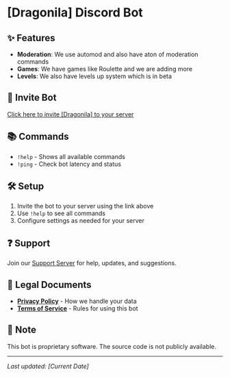 # [Dragonila] Discord Bot

## ✨ Features
- **Moderation**: We use automod and also have aton of moderation commands
- **Games**: We have games like Roulette and we are adding more  
- **Levels**: We also have levels up system which is in beta

## 🤖 Invite Bot
[Click here to invite [Dragonila] to your server](https://discord.com/oauth2/authorize?client_id=1422917731795210261&scope=bot)

## 📚 Commands
- `!help` - Shows all available commands
- `!ping` - Check bot latency and status

## 🛠️ Setup
1. Invite the bot to your server using the link above
2. Use `!help` to see all commands
3. Configure settings as needed for your server

## ❓ Support
Join our [Support Server](https://discord.gg/2CrJg5Rbmk) for help, updates, and suggestions.

## 📄 Legal Documents
- **[Privacy Policy](https://your-username.github.io/your-bot-name-legal/privacy-policy.html)** - How we handle your data
- **[Terms of Service](https://your-username.github.io/your-bot-name-legal/terms-of-service.html)** - Rules for using this bot

## 📝 Note
This bot is proprietary software. The source code is not publicly available.

---

*Last updated: [Current Date]*
